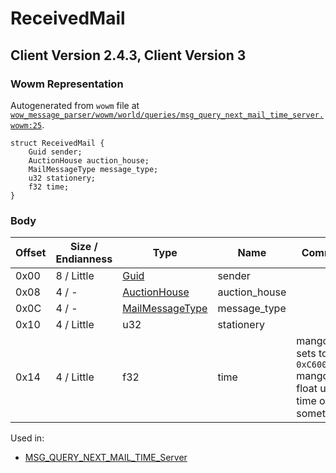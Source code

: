 # ReceivedMail

## Client Version 2.4.3, Client Version 3

### Wowm Representation

Autogenerated from `wowm` file at [`wow_message_parser/wowm/world/queries/msg_query_next_mail_time_server.wowm:25`](https://github.com/gtker/wow_messages/tree/main/wow_message_parser/wowm/world/queries/msg_query_next_mail_time_server.wowm#L25).
```rust,ignore
struct ReceivedMail {
    Guid sender;
    AuctionHouse auction_house;
    MailMessageType message_type;
    u32 stationery;
    f32 time;
}
```
### Body

| Offset | Size / Endianness | Type | Name | Comment |
| ------ | ----------------- | ---- | ---- | ------- |
| 0x00 | 8 / Little | [Guid](../types/packed-guid.md) | sender |  |
| 0x08 | 4 / - | [AuctionHouse](auctionhouse.md) | auction_house |  |
| 0x0C | 4 / - | [MailMessageType](mailmessagetype.md) | message_type |  |
| 0x10 | 4 / Little | u32 | stationery |  |
| 0x14 | 4 / Little | f32 | time | mangosone sets to `0xC6000000`<br/>mangosone: float unk, time or something |


Used in:
* [MSG_QUERY_NEXT_MAIL_TIME_Server](msg_query_next_mail_time_server.md)

